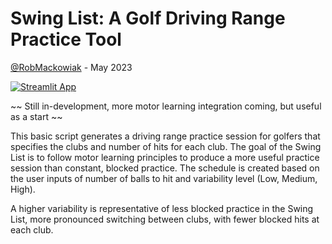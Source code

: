 # Swing List: A Golf Driving Range Practice Tool

[@RobMackowiak](https://twitter.com/RobMackowiak) - May 2023

[![Streamlit App](https://static.streamlit.io/badges/streamlit_badge_black_white.svg)](https://golf-driving-range.streamlit.app)

~~ Still in-development, more motor learning integration coming, but useful as a start ~~

This basic script generates a driving range practice session for golfers that specifies the clubs and number of hits for each club. The goal of the Swing List is to follow motor learning principles to produce a more useful practice session than constant, blocked practice. The schedule is created based on the user inputs of number of balls to hit and variability level (Low, Medium, High).

A higher variability is representative of less blocked practice in the Swing List, more pronounced switching between clubs, with fewer blocked hits at each club. 
